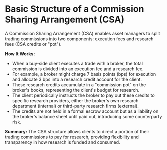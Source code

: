 # Basic Structure of a Commission Sharing Arrangement (CSA)

A Commission Sharing Arrangement (CSA) enables asset managers to split trading commissions into two components: execution fees and research fees (CSA credits or "pot").

**How It Works:**
- When a buy-side client executes a trade with a broker, the total commission is divided into an execution fee and a research fee.
- For example, a broker might charge 7 basis points (bps) for execution and allocate 3 bps into a research credit account for the client.
- These research credits accumulate in a "commission pot" on the broker's books, representing the client's budget for research.
- The client periodically instructs the broker to pay out these credits to specific research providers, either the broker's own research department (internal) or third-party research firms (external).
- The credits are not held in a formal escrow account but as a liability on the broker's balance sheet until paid out, introducing some counterparty risk.

**Summary:**
The CSA structure allows clients to direct a portion of their trading commissions to pay for research, providing flexibility and transparency in how research is funded and consumed. 